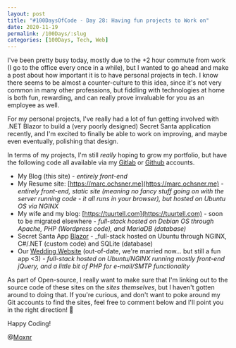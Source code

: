 ```yaml
---
layout: post
title: "#100DaysOfCode - Day 28: Having fun projects to Work on"
date: 2020-11-19
permalink: /100Days/:slug
categories: [100Days, Tech, Web]
---
```


I've been pretty busy today, mostly due to the +2 hour commute from work (I go to the office every once in a while), but I wanted to go ahead and make a post about how important it is to have personal projects in tech. I know there seems to be almost a counter-culture to this idea, since it's not very common in many other professions, but fiddling with technologies at home is both fun, rewarding, and can really prove invaluable for you as an employee as well.

For my personal projects, I've really had a lot of fun getting involved with .NET Blazor to build a (very poorly designed) Secret Santa application recently, and I'm excited to finally be able to work on improving, and maybe even eventually, polishing that design.

In terms of my projects, I'm still *really* hoping to grow my portfolio, but have the following code all available via my [Gitlab](https://github.com/mochsner) or [Github](https://github.com/mochsner) accounts.

- My Blog (this site) - _entirely front-end_
- My Resume site: [https://marc.ochsner.me](https://marc.ochsner.me) - _entirely front-end, static site (meaning no fancy stuff going on with the server running code - it all runs in your browser), but hosted on Ubuntu OS via NGINX_
- My wife and my blog: [https://tuurtell.com](https://tuurtell.com) - soon to be migrated elsewhere - _full-stack hosted on Debian OS through Apache, PHP (Wordpress code), and MariaDB (database)_
- Secret Santa App [Blazor](https://secretsanta.ochsners.us) - _full-stack hosted on Ubuntu through NGINX, C#/.NET (custom code) and SQLite (database)
- Our [Wedding Website](https://ochsners.us) (out-of-date, we're married now... but still a fun app <3) - _full-stack hosted on Ubuntu/NGINX running mostly front-end jQuery, and a little bit of PHP for e-mail/SMTP functionality_


As part of Open-source, I really want to make sure that I'm linking out to the source code of these sites on the *sites themselves*, but I haven't gotten around to doing that. If you're curious, and don't want to poke around my Git accounts to find the sites, feel free to comment below and I'll point you in the right direction! :tada:

Happy Coding!

@[Moxnr](https://twitter.com/moxnr)
